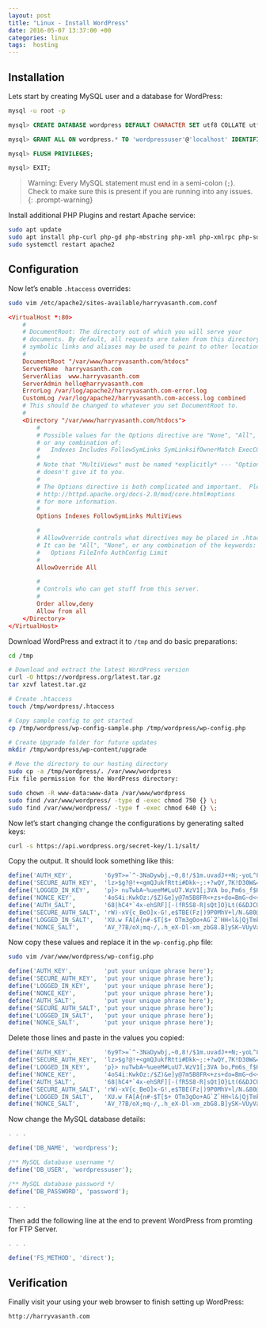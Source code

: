 ```yaml
---
layout: post
title: "Linux - Install WordPress"
date: 2016-05-07 13:37:00 +00
categories: linux
tags:  hosting
---
```


## Installation

Lets start by creating MySQL user and a database for WordPress:

```bash
mysql -u root -p
```

```sql
mysql> CREATE DATABASE wordpress DEFAULT CHARACTER SET utf8 COLLATE utf8_unicode_ci;

mysql> GRANT ALL ON wordpress.* TO 'wordpressuser'@'localhost' IDENTIFIED BY 'password';

mysql> FLUSH PRIVILEGES;

mysql> EXIT;
```

>Warning: Every MySQL statement must end in a semi-colon (`;`). Check to make sure this is present if you are running into any issues.
{: .prompt-warning}

Install additional PHP Plugins and restart Apache service:

```bash
sudo apt update
sudo apt install php-curl php-gd php-mbstring php-xml php-xmlrpc php-soap php-intl php-zip
sudo systemctl restart apache2
```

## Configuration

Now let’s enable `.htaccess` overrides:

```bash
sudo vim /etc/apache2/sites-available/harryvasanth.com.conf
```

```conf
<VirtualHost *:80>
    #
    # DocumentRoot: The directory out of which you will serve your
    # documents. By default, all requests are taken from this directory, but
    # symbolic links and aliases may be used to point to other locations.
    #
    DocumentRoot "/var/www/harryvasanth.com/htdocs"
    ServerName  harryvasanth.com
    ServerAlias  www.harryvasanth.com
    ServerAdmin hello@harryvasanth.com
    ErrorLog /var/log/apache2/harryvasanth.com-error.log
    CustomLog /var/log/apache2/harryvasanth.com-access.log combined
    # This should be changed to whatever you set DocumentRoot to.
    #
    <Directory "/var/www/harryvasanth.com/htdocs">
        #
        # Possible values for the Options directive are "None", "All",
        # or any combination of:
        #   Indexes Includes FollowSymLinks SymLinksifOwnerMatch ExecCGI MultiViews
        #
        # Note that "MultiViews" must be named *explicitly* --- "Options All"
        # doesn't give it to you.
        #
        # The Options directive is both complicated and important.  Please see
        # http://httpd.apache.org/docs-2.0/mod/core.html#options
        # for more information.
        #
        Options Indexes FollowSymLinks MultiViews

        #
        # AllowOverride controls what directives may be placed in .htaccess files.
        # It can be "All", "None", or any combination of the keywords:
        #   Options FileInfo AuthConfig Limit
        #
        AllowOverride All

        #
        # Controls who can get stuff from this server.
        #
        Order allow,deny
        Allow from all
    </Directory>
</VirtualHost>
```

Download WordPress and extract it to `/tmp` and do basic preparations:

```bash
cd /tmp
```

```bash
# Download and extract the latest WordPress version
curl -O https://wordpress.org/latest.tar.gz
tar xzvf latest.tar.gz

# Create .htaccess
touch /tmp/wordpress/.htaccess

# Copy sample config to get started
cp /tmp/wordpress/wp-config-sample.php /tmp/wordpress/wp-config.php

# Create Upgrade folder for future updates
mkdir /tmp/wordpress/wp-content/upgrade

# Move the directory to our hosting directory
sudo cp -a /tmp/wordpress/. /var/www/wordpress
Fix file permission for the WordPress directory:

sudo chown -R www-data:www-data /var/www/wordpress
sudo find /var/www/wordpress/ -type d -exec chmod 750 {} \;
sudo find /var/www/wordpress/ -type f -exec chmod 640 {} \;
```

Now let’s start changing change the configurations by generating salted keys:

```bash
curl -s https://api.wordpress.org/secret-key/1.1/salt/
```

Copy the output. It should look something like this:

```php
define('AUTH_KEY',         '6y9T>=`^-3NaDywbj,~0,8!/$1m.uvadJ++N;-yoL^8eaSe%V(]VX<2%wxbxgLw&');
define('SECURE_AUTH_KEY',  'lz>$g?@!+<gmQJukfRtti#Dkk~;:+?wQY,7K!D30W&=U;]-3}2CS>D8;+~%Kv}v9');
define('LOGGED_IN_KEY',    'p}> nuTwbA~%ueeM#LuU7.WzV1[;3VA bo,Pm6s_f$HY^uzqJ6.$Y|bVbZV1jMm3');
define('NONCE_KEY',        '4oS4i:KwkOz:/$Z)&e]y@7m5B8FR<+zs+do=BmG~d<<EV@NQ:9h-GNnk*k/z77@K');
define('AUTH_SALT',        '68|hC4*`4x-ehSRF][-(fR5S8-R|sQt]O}Lt(6&DJCU}v5#|]uh:)$iM+)h|?fR~');
define('SECURE_AUTH_SALT', 'rW)-xV{c_BeO]x-G!,e$TBE(Fz|)9P0MhV+l/N.&80@O2GC:Fkd(?7Ft;M<;nMH4');
define('LOGGED_IN_SALT',   'XU.w FA[A{n#-$T[$+ OTm3gOo+AG`Z`HH<l&|QjTmk)@4v|-I;|SEccx9>ay$<x');
define('NONCE_SALT',       'AV_?7B/oX;mq-/,.h_eX-Dl-xm_zbG8.B]ySK~VUyVa>Rbx dNqd!&m-Fez}HiPq');
```

Now copy these values and replace it in the `wp-config.php` file:

```bash
sudo vim /var/www/wordpress/wp-config.php
```

```php
define('AUTH_KEY',         'put your unique phrase here');
define('SECURE_AUTH_KEY',  'put your unique phrase here');
define('LOGGED_IN_KEY',    'put your unique phrase here');
define('NONCE_KEY',        'put your unique phrase here');
define('AUTH_SALT',        'put your unique phrase here');
define('SECURE_AUTH_SALT', 'put your unique phrase here');
define('LOGGED_IN_SALT',   'put your unique phrase here');
define('NONCE_SALT',       'put your unique phrase here');
```

Delete those lines and paste in the values you copied:

```php
define('AUTH_KEY',         '6y9T>=`^-3NaDywbj,~0,8!/$1m.uvadJ++N;-yoL^8eaSe%V(]VX<2%wxbxgLw&');
define('SECURE_AUTH_KEY',  'lz>$g?@!+<gmQJukfRtti#Dkk~;:+?wQY,7K!D30W&=U;]-3}2CS>D8;+~%Kv}v9');
define('LOGGED_IN_KEY',    'p}> nuTwbA~%ueeM#LuU7.WzV1[;3VA bo,Pm6s_f$HY^uzqJ6.$Y|bVbZV1jMm3');
define('NONCE_KEY',        '4oS4i:KwkOz:/$Z)&e]y@7m5B8FR<+zs+do=BmG~d<<EV@NQ:9h-GNnk*k/z77@K');
define('AUTH_SALT',        '68|hC4*`4x-ehSRF][-(fR5S8-R|sQt]O}Lt(6&DJCU}v5#|]uh:)$iM+)h|?fR~');
define('SECURE_AUTH_SALT', 'rW)-xV{c_BeO]x-G!,e$TBE(Fz|)9P0MhV+l/N.&80@O2GC:Fkd(?7Ft;M<;nMH4');
define('LOGGED_IN_SALT',   'XU.w FA[A{n#-$T[$+ OTm3gOo+AG`Z`HH<l&|QjTmk)@4v|-I;|SEccx9>ay$<x');
define('NONCE_SALT',       'AV_?7B/oX;mq-/,.h_eX-Dl-xm_zbG8.B]ySK~VUyVa>Rbx dNqd!&m-Fez}HiPq');
```

Now change the MySQL database details:

```php
. . .

define('DB_NAME', 'wordpress');

/** MySQL database username */
define('DB_USER', 'wordpressuser');

/** MySQL database password */
define('DB_PASSWORD', 'password');

. . .
```

Then add the following line at the end to prevent WordPress from promting for FTP Server.

```php
. . .

define('FS_METHOD', 'direct');
```

## Verification

Finally visit your using your web browser to finish setting up WordPress:

```console
http://harryvasanth.com
```
